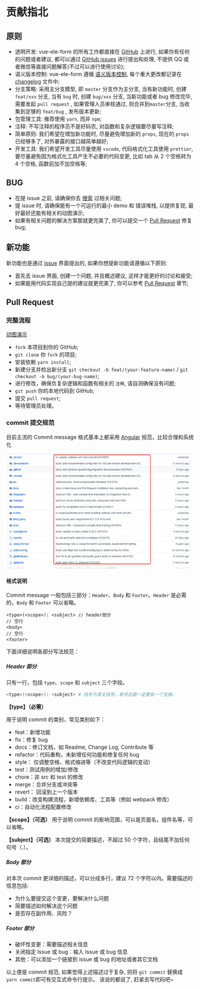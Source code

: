 # 贡献指北

## 原则

- 透明开发: vue-ele-form 的所有工作都直接在 [GitHub](https://github.com/yii-diandi/vue-ele-form) 上进行, 如果你有任何的问题或者建议, 都可以通过 [GitHub issues](https://github.com/yii-diandi/vue-ele-form/issues) 进行提出和处理, 不提供 QQ 或者微信等直接问题解答(不过可以进行使用讨论);
- 语义版本控制: vue-ele-form 遵循 [语义版本控制](https://semver.org/lang/zh-CN/), 每个重大更改都记录在 [changelog](./CHANGELOG.md) 文件中;
- 分支策略: 采用主分支模型, 即 `master` 分支作为主分支, 当有新功能时, 创建 `feat/xxx` 分支, 当有 `bug` 时, 创建 `bug/xxx` 分支, 当新功能或者 bug 修改完毕, 需要发起 `pull request` , 如果管理人员审核通过, 则合并到`master`分支, 当收集到足够的 `feat/bug` , 发布版本更新;
- 包管理工具: 推荐使用 `yarn`, 而非 `npm`;
- 注释: 不写注释的程序员不是好码农, 对函数和复杂逻辑要尽量写注释;
- 简单原则: 我们希望在增加新功能时, 尽量避免增加新的 `props`, 现在的 `props` 已经够多了, 对外暴露的接口越简单越好;
- 开发工具: 我们希望开发工具尽量使用 `vscode`, 代码格式化工具使用 `prettier`, 要尽量避免因为格式化工具产生不必要的代码变更, 比如 tab 从 2 个空格转为 4 个空格, 函数前加不加空格等;

## BUG

- 在提 issue 之前, 请确保你去 [搜索](https://github.com/yii-diandi/vue-ele-form/issues) 过相关问题;
- 提 issue 时, 请确保能有一个可运行的最小 demo 和 错误堆栈, 以提供复现, 最好最好还能有相关的动图演示;
- 如果有相关问题的解决方案那就更完美了, 你可以提交一个 [Pull Request](#Pull-Request) 修复 bug;

## 新功能

新功能也是通过 [issue](https://github.com/yii-diandi/vue-ele-form/issues) 界面提出的, 如果你想提新功能请遵循以下原则:

- 首先去 issue 界面, 创建一个问题, 并且概述建议, 这样才能更好的讨论和接受;
- 如果能用代码实现自己提的建议就更完美了, 你可以参考 [Pull Request](#Pull-Request) 章节;

## Pull Request

### 完整流程

[动图演示](https://juejin.im/pin/5d9fde09f265da1975255513)

- `fork` 本项目到你的 GitHub;
- `git clone` 你 `fork` 的项目;
- 安装依赖 `yarn install`;
- 新建分支并检出新分支 `git checkout -b feat/(your-feature-name)` / `git checkout -b bug/(your-bug-name)`;
- 进行修改，确保负复杂逻辑和函数有相关的 `注释`, 请自测确保没有问题;
- `git push` 你的本地代码到 GitHub;
- 提交 `pull request`;
- 等待管理员处理。

### commit 提交规范

目前主流的 Commit message 格式基本上都采用 [Angular](https://github.com/angular/angular) 规范，比较合理和系统化

![image](https://raw.githubusercontent.com/dream2023/images/master/WX20191010-094948.knxlcg0o1tp.png)

#### 格式说明

Commit message 一般包括三部分：`Header`、`Body` 和 `Footer`。`Header` 是必需的，`Body` 和 `Footer` 可以省略。

```
<type>(<scope>): <subject> // header部分
// 空行
<body>
// 空行
<footer>
```

下面详细说明各部分写法规范：

##### Header 部分

只有一行，包括 `type`、`scope` 和 `subject` 三个字段。

```bash
<type>(<scope>): <subject> # 括号为英文括号，冒号后面一定要有一个空格。
```

**【type】（必需）**

用于说明 commit 的类别，常见类别如下：

- feat：新增功能
- fix：修复 bug
- docs：修订文档，如 Readme, Change Log, Contribute 等
- refactor：代码重构，未新增任何功能和修复任何 bug
- style： 仅调整空格、格式缩进等（不改变代码逻辑的变动）
- test：测试用例的增加/修改
- chore：非 src 和 test 的修改
- merge：合并分支或冲突等
- revert： 回滚到上一个版本
- build：改变构建流程，新增依赖库、工具等（例如 webpack 修改）
- ci：自动化流程配置修改

**【scope】（可选）**
用于说明 commit 的影响范围，可以是页面名，组件名等，可以省略。

**【subject】（可选）**
本次提交的简要描述，不超过 50 个字符，且结尾不加任何句号（.）。

##### Body 部分

对本次 commit 更详细的描述，可以分成多行，建议 72 个字符以内。需要描述的信息包括:

- 为什么要提交这个变更，要解决什么问题
- 简要描述如何解决这个问题
- 是否存在副作用、风险？

##### Footer 部分

- 破坏性变更：需要描述相关信息
- 关闭指定 Issue 或 bug：输入 Issue 或 bug 信息
- 其他：可以添加一个链接到 issue 或 bug 的地址或者其它文档

以上便是 commit 规范, 如果觉得上述描述过于复杂, 则将 `git commit` 替换成 `yarn commit`即可有交互式命令行提示。 该说的都说了, 赶紧去写代码吧~
